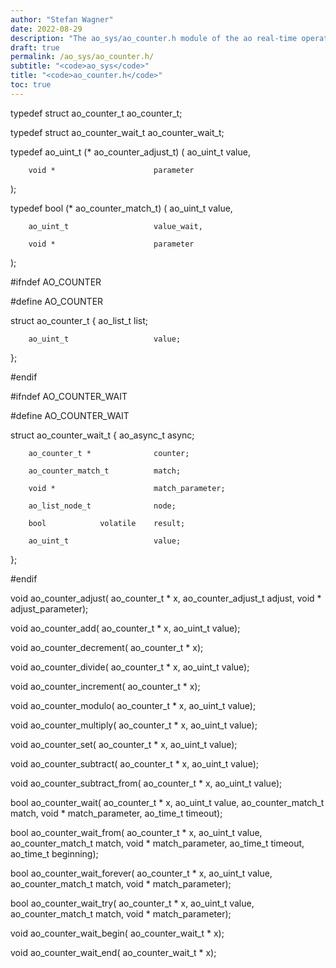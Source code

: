 ```yaml
---
author: "Stefan Wagner"
date: 2022-08-29
description: "The ao_sys/ao_counter.h module of the ao real-time operating system."
draft: true
permalink: /ao_sys/ao_counter.h/ 
subtitle: "<code>ao_sys</code>"
title: "<code>ao_counter.h</code>"
toc: true
---
```


typedef struct  ao_counter_t        ao_counter_t;

typedef struct  ao_counter_wait_t   ao_counter_wait_t;

typedef ao_uint_t (*                ao_counter_adjust_t)
(
        ao_uint_t                   value,

        void *                      parameter
);

typedef bool (*                     ao_counter_match_t)
(
        ao_uint_t                   value,

        ao_uint_t                   value_wait,

        void *                      parameter
);

#ifndef AO_COUNTER

#define AO_COUNTER

struct  ao_counter_t
{
        ao_list_t                   list;

        ao_uint_t                   value;
};

#endif

#ifndef AO_COUNTER_WAIT

#define AO_COUNTER_WAIT

struct  ao_counter_wait_t
{
        ao_async_t                  async;

        ao_counter_t *              counter;

        ao_counter_match_t          match;

        void *                      match_parameter;

        ao_list_node_t              node;

        bool            volatile    result;

        ao_uint_t                   value;
};

#endif

void    ao_counter_adjust(          ao_counter_t * x, ao_counter_adjust_t adjust, void * adjust_parameter);

void    ao_counter_add(             ao_counter_t * x, ao_uint_t value);

void    ao_counter_decrement(       ao_counter_t * x);

void    ao_counter_divide(          ao_counter_t * x, ao_uint_t value);

void    ao_counter_increment(       ao_counter_t * x);

void    ao_counter_modulo(          ao_counter_t * x, ao_uint_t value);

void    ao_counter_multiply(        ao_counter_t * x, ao_uint_t value);

void    ao_counter_set(             ao_counter_t * x, ao_uint_t value);

void    ao_counter_subtract(        ao_counter_t * x, ao_uint_t value);

void    ao_counter_subtract_from(   ao_counter_t * x, ao_uint_t value);

bool    ao_counter_wait(            ao_counter_t * x, ao_uint_t value, ao_counter_match_t match, void * match_parameter, ao_time_t timeout);

bool    ao_counter_wait_from(       ao_counter_t * x, ao_uint_t value, ao_counter_match_t match, void * match_parameter, ao_time_t timeout, ao_time_t beginning);

bool    ao_counter_wait_forever(    ao_counter_t * x, ao_uint_t value, ao_counter_match_t match, void * match_parameter);

bool    ao_counter_wait_try(        ao_counter_t * x, ao_uint_t value, ao_counter_match_t match, void * match_parameter);

void    ao_counter_wait_begin(      ao_counter_wait_t * x);

void    ao_counter_wait_end(        ao_counter_wait_t * x);

